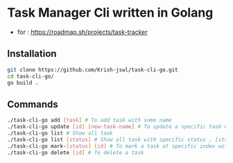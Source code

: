 # Task Manager Cli written in Golang
- for : https://roadmap.sh/projects/task-tracker

## Installation
```sh
git clone https://github.com/Krish-jswl/task-cli-go.git
cd task-cli-go/
go build .
```

## Commands
```bash
./task-cli-go add [task] # To add task with some name
./task-cli-go update [id] [new-task-name] # To update a specific task with new name
./task-cli-go list # Show all task
./task-cli-go list [status] # Show all task with specific status , [status] = todo/done/in-progress 
./task-cli-go mark-[status] [id] # To mark a task at specific index with new status , [status] = todo/done/in-progress
./task-cli-go delete [id] # To delete a task
```
